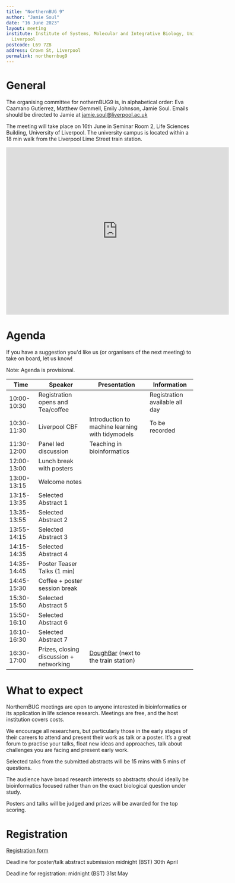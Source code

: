 ```yaml
---
title: "NorthernBUG 9"
author: "Jamie Soul"
date: "16 June 2023"
layout: meeting
institute: Institute of Systems, Molecular and Integrative Biology, University of
  Liverpool
postcode: L69 7ZB
address: Crown St, Liverpool
permalink: northernbug9
---
```


# General

The organising committee for nothernBUG9 is, in alphabetical order: Eva Caamano Gutierrez, Matthew Gemmell, Emily Johnson, Jamie Soul. Emails should be directed to Jamie at jamie.soul@liverpool.ac.uk

The meeting will take place on 16th June in Seminar Room 2, Life Sciences Building, University of Liverpool. The university campus is located within a 18 min walk from the Liverpool Lime Street train station.

<iframe src="https://www.google.com/maps/embed?pb=!1m18!1m12!1m3!1d6727.404906793309!2d-2.976695073503227!3d53.40594051096105!2m3!1f0!2f0!3f0!3m2!1i1024!2i768!4f13.1!3m3!1m2!1s0x487b211a1477678f%3A0x3be9b10340b2af2b!2sUniversity%20of%20Liverpool%2C%20Life%20Science%20Building!5e0!3m2!1sen!2suk!4v1679499368423!5m2!1sen!2suk" width="600" height="450" style="border:0;" allowfullscreen="" loading="lazy" referrerpolicy="no-referrer-when-downgrade"></iframe>


# Agenda

If you have a suggestion you'd like us (or organisers of the next meeting) to take on board, let us know!

Note: Agenda is provisional.

| Time          | Speaker | Presentation | Information |
|---------------|---------|--------------|-------------|
| 10:00-10:30 | Registration opens and Tea/coffee |  | Registration available all day|
| 10:30-11:30 | Liverpool CBF| Introduction to machine learning with tidymodels| To be recorded |
| 11:30-12:00 | Panel led discussion | Teaching in bioinformatics |  |
| 12:00-13:00 | Lunch break with posters |  |  |
| 13:00-13:15 | Welcome notes |  |  |
| 13:15-13:35 | Selected Abstract 1 |  | |
| 13:35-13:55 | Selected Abstract 2 |  |   |
| 13:55-14:15 | Selected Abstract 3 | |  |
| 14:15-14:35 | Selected Abstract 4 ||  |
| 14:35-14:45 | Poster Teaser Talks (1 min) ||  |
| 14:45-15:30 | Coffee + poster session break |  |  |
| 15:30-15:50 | Selected Abstract 5 | | |
| 15:50-16:10 | Selected Abstract 6 | | |
| 16:10-16:30 | Selected Abstract 7 | | |
| 16:30-17:00 | Prizes, closing discussion + networking | [DoughBar](https://goo.gl/maps/vPAXFzhtFZ5gV6Sn8) (next to the train station) |  |

# What to expect

NorthernBUG meetings are open to anyone interested in bioinformatics or its application in life science research. Meetings are free, and the host institution covers costs. 

We encourage all researchers, but particularly those in the early stages of their careers to attend and present their work as talk or a poster.  It’s a great forum to practise your talks, float new ideas and approaches, talk about challenges you are facing and present early work.

Selected talks from the submitted abstracts will be 15 mins with 5 mins of questions.

The audience have broad research interests so abstracts should ideally be bioinformatics focused rather than on the exact biological question under study.

Posters and talks will be judged and prizes will be awarded for the top scoring.

# Registration

[Registration form](https://forms.gle/AMmgxnHeWtJxpc8E6)

Deadline for poster/talk abstract submission midnight (BST) 30th April

Deadline for registration: midnight (BST) 31st May
